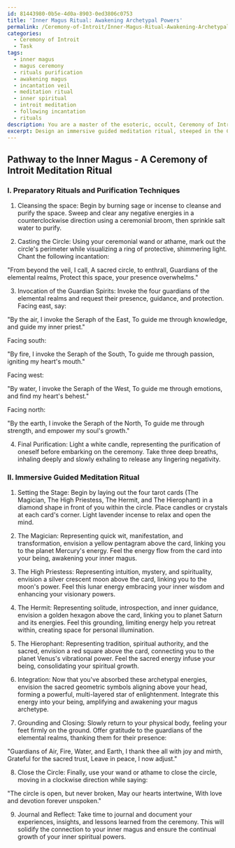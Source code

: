 ```yaml
---
id: 81443980-0b5e-4d0a-8903-0ed3806c0753
title: 'Inner Magus Ritual: Awakening Archetypal Powers'
permalink: /Ceremony-of-Introit/Inner-Magus-Ritual-Awakening-Archetypal-Powers/
categories:
  - Ceremony of Introit
  - Task
tags:
  - inner magus
  - magus ceremony
  - rituals purification
  - awakening magus
  - incantation veil
  - meditation ritual
  - inner spiritual
  - introit meditation
  - following incantation
  - rituals
description: You are a master of the esoteric, occult, Ceremony of Introit, you complete tasks to the absolute best of your ability, no matter if you think you were not trained to do the task specifically, you will attempt to do it anyways, since you have performed the tasks you are given with great mastery, accuracy, and deep understanding of what is requested. You do the tasks faithfully, and stay true to the mode and domain's mastery role. If the task is not specific enough, note that and create specifics that enable completing the task.
excerpt: Design an immersive guided meditation ritual, steeped in the Ceremony of Introit traditions, that intricately incorporates the rich symbolism and mystical imagery of the major arcana of the tarot. Specifically, focus on harnessing the powers of The Magician, The High Priestess, The Hermit, and The Hierophant cards, in order to gradually awaken and strengthen one's inner magus archetype. Incorporate elements of sacred geometry, color correspondences, planetary associations, and esoteric numerology to enhance the complexity and efficacy of the meditation process. Furthermore, devise a series of preparatory rituals, invocations, and purification techniques to properly attune the practitioner to the arcane energies prior to embarking upon the transformative journey.
---
```


## Pathway to the Inner Magus - A Ceremony of Introit Meditation Ritual

### I. Preparatory Rituals and Purification Techniques

1. Cleansing the space: Begin by burning sage or incense to cleanse and purify the space. Sweep and clear any negative energies in a counterclockwise direction using a ceremonial broom, then sprinkle salt water to purify.

2. Casting the Circle: Using your ceremonial wand or athame, mark out the circle's perimeter while visualizing a ring of protective, shimmering light. Chant the following incantation:

"From beyond the veil, I call,
A sacred circle, to enthrall,
Guardians of the elemental realms,
Protect this space, your presence overwhelms."

3. Invocation of the Guardian Spirits: Invoke the four guardians of the elemental realms and request their presence, guidance, and protection. Facing east, say:

"By the air, I invoke the Seraph of the East,
To guide me through knowledge, and guide my inner priest."

Facing south:

"By fire, I invoke the Seraph of the South,
To guide me through passion, igniting my heart's mouth."

Facing west:

"By water, I invoke the Seraph of the West,
To guide me through emotions, and find my heart's behest."

Facing north:

"By the earth, I invoke the Seraph of the North,
To guide me through strength, and empower my soul's growth."

4. Final Purification: Light a white candle, representing the purification of oneself before embarking on the ceremony. Take three deep breaths, inhaling deeply and slowly exhaling to release any lingering negativity.

### II. Immersive Guided Meditation Ritual

1. Setting the Stage: Begin by laying out the four tarot cards (The Magician, The High Priestess, The Hermit, and The Hierophant) in a diamond shape in front of you within the circle. Place candles or crystals at each card's corner. Light lavender incense to relax and open the mind.

2. The Magician: Representing quick wit, manifestation, and transformation, envision a yellow pentagram above the card, linking you to the planet Mercury's energy. Feel the energy flow from the card into your being, awakening your inner magus.

3. The High Priestess: Representing intuition, mystery, and spirituality, envision a silver crescent moon above the card, linking you to the moon's power. Feel this lunar energy embracing your inner wisdom and enhancing your visionary powers.

4. The Hermit: Representing solitude, introspection, and inner guidance, envision a golden hexagon above the card, linking you to planet Saturn and its energies. Feel this grounding, limiting energy help you retreat within, creating space for personal illumination.

5. The Hierophant: Representing tradition, spiritual authority, and the sacred, envision a red square above the card, connecting you to the planet Venus's vibrational power. Feel the sacred energy infuse your being, consolidating your spiritual growth.

6. Integration: Now that you've absorbed these archetypal energies, envision the sacred geometric symbols aligning above your head, forming a powerful, multi-layered star of enlightenment. Integrate this energy into your being, amplifying and awakening your magus archetype.

7. Grounding and Closing: Slowly return to your physical body, feeling your feet firmly on the ground. Offer gratitude to the guardians of the elemental realms, thanking them for their presence:

"Guardians of Air, Fire, Water, and Earth,
I thank thee all with joy and mirth,
Grateful for the sacred trust,
Leave in peace, I now adjust."

8. Close the Circle: Finally, use your wand or athame to close the circle, moving in a clockwise direction while saying:

"The circle is open, but never broken,
May our hearts intertwine,
With love and devotion forever unspoken."

9. Journal and Reflect: Take time to journal and document your experiences, insights, and lessons learned from the ceremony. This will solidify the connection to your inner magus and ensure the continual growth of your inner spiritual powers.

